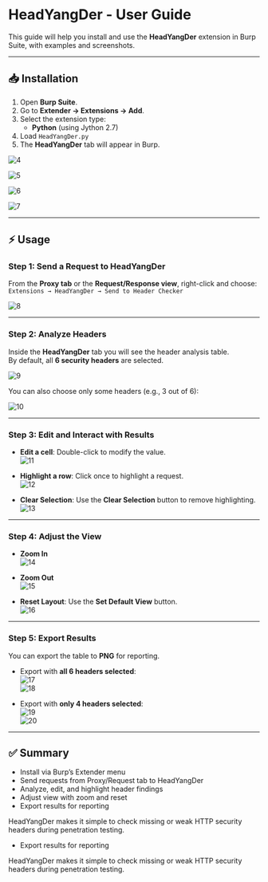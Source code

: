 # HeadYangDer - User Guide

This guide will help you install and use the **HeadYangDer** extension in Burp Suite, with examples and screenshots.

---

## 📥 Installation

1. Open **Burp Suite**.  
2. Go to **Extender → Extensions → Add**.  
3. Select the extension type:  
   - **Python** (using Jython 2.7)  
4. Load `HeadYangDer.py`  
5. The **HeadYangDer** tab will appear in Burp.  

![4](./4.png)

![5](./5.png)

![6](./6.png)

![7](./7.png)

---

## ⚡ Usage

### Step 1: Send a Request to HeadYangDer
From the **Proxy tab** or the **Request/Response view**, right-click and choose:  
`Extensions → HeadYangDer → Send to Header Checker`  

![8](./8.png)  

---

### Step 2: Analyze Headers
Inside the **HeadYangDer** tab you will see the header analysis table.  
By default, all **6 security headers** are selected.  

![9](./9.png)  

You can also choose only some headers (e.g., 3 out of 6):  

![10](./10.png)  

---

### Step 3: Edit and Interact with Results
- **Edit a cell**: Double-click to modify the value.  
  ![11](./11.png)  

- **Highlight a row**: Click once to highlight a request.  
  ![12](./12.png)  

- **Clear Selection**: Use the **Clear Selection** button to remove highlighting.  
  ![13](./13.png)  

---

### Step 4: Adjust the View
- **Zoom In**  
  ![14](./14.png)  

- **Zoom Out**  
  ![15](./15.png)  

- **Reset Layout**: Use the **Set Default View** button.  
  ![16](./16.png)  

---

### Step 5: Export Results
You can export the table to **PNG** for reporting.  

- Export with **all 6 headers selected**:  
  ![17](./17.png)  
  ![18](./18.png)  

- Export with **only 4 headers selected**:  
  ![19](./19.png)  
  ![20](./20.png)  

---

## ✅ Summary
- Install via Burp’s Extender menu  
- Send requests from Proxy/Request tab to HeadYangDer  
- Analyze, edit, and highlight header findings  
- Adjust view with zoom and reset  
- Export results for reporting  

HeadYangDer makes it simple to check missing or weak HTTP security headers during penetration testing.
- Export results for reporting  

HeadYangDer makes it simple to check missing or weak HTTP security headers during penetration testing.

